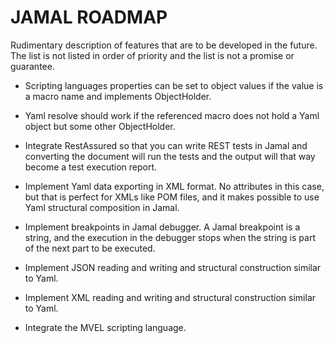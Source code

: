 JAMAL ROADMAP
=============

Rudimentary description of features that are to be developed in the future. The list is not listed in order of priority
and the list is not a promise or guarantee. 

- Scripting languages properties can be set to object values if the value is a macro name and implements ObjectHolder.

- Yaml resolve should work if the referenced macro does not hold a Yaml object but some other ObjectHolder.

- Integrate RestAssured so that you can write REST tests in Jamal and converting the document will run the tests and the
  output will that way become a test execution report.

- Implement Yaml data exporting in XML format. No attributes in this case, but that is perfect for XMLs like POM files,
  and it makes possible to use Yaml structural composition in Jamal.

- Implement breakpoints in Jamal debugger. A Jamal breakpoint is a string, and the execution in the debugger stops when
  the string is part of the next part to be executed.

- Implement JSON reading and writing and structural construction similar to Yaml.

- Implement XML reading and writing and structural construction similar to Yaml.

- Integrate the MVEL scripting language.